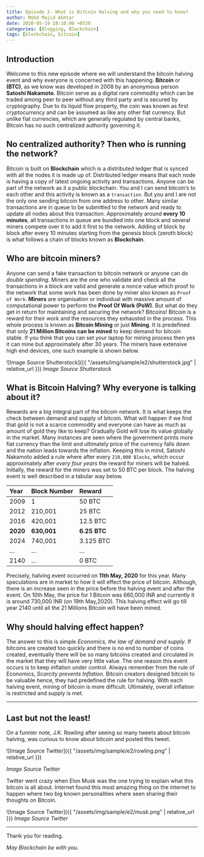 ```yaml
---
title: Episode 2- What is Bitcoin Halving and why you need to know?
author: Mohd Majid Akhtar
date: 2020-05-19 18:10:00 +0530
categories: [Blogging, Blockchain]
tags: [blockchain, bitcoin]
---
```


## Introduction

Welcome to this new episode where we will understand the bitcoin halving event and why everyone is concerned with this happening. **Bitcoin** or **(BTC)**, as we know was developed in 2008 by an anonymous person **Satoshi Nakamoto**. Bitcoin serve as a digital rare commodity which can be traded among peer to peer without any third party and is secured by cryptography. Due to its liquid flow property, the coin was known as first *cryptocurrency* and can be assumed as like any other fiat currency. But unlike fiat currencies, which are generally regulated by central banks, Bitcoin has no such centralized authority governing it. 

## No centralized authority? Then who is running the network?

Bitcoin is built on **Blockchain** which is a distributed ledger that is synced with all the nodes it is made up of. Distributed ledger means that each node is having a copy of latest ongoing activity and transactions. Anyone can be part of the network as it a public blockchain. You and I can send bitcoin’s to each other and this activity is known as a `transaction`. But you and I are not the only one sending bitcoin from one address to other. Many similar transactions are in queue to be submitted to the network and ready to update all nodes about this transaction. Approximately around **every 10 minutes**, all transactions in queue are bundled into one block and several miners compete over it to add it first to the network. Adding of block by block after every 10 minutes starting from the genesis block (zeroth block) is what follows a chain of blocks known as **Blockchain**.

## Who are bitcoin miners?

Anyone can send a fake transaction to bitcoin network or anyone can do *double spending*. Miners are the one who validate and check all the transactions in a block are valid and generate a nonce value which proof to the network that some work has been done by miner also known as `Proof of Work`. **Miners** are organisation or individual with massive amount of computational power to perform the **Proof Of Work (PoW)**. But what do they get in return for maintaining and securing the network? Bitcoins! Bitcoin is a reward for their work and the resources they exhausted in the process. This whole process is known as **Bitcoin Mining** or just **Mining**. It is predefined that only **21 Million Bitcoins can be mined** to keep demand for bitcoin stable. If you think that you can set your laptop for mining process then yes it can mine but approximately after 30 years. The miners have extensive high end devices, one such example is shown below.

![Image Source Shutterstock]({{ "/assets/img/sample/e2/shutterstock.jpg" | relative_url }})
*Image Source Shutterstock*

## What is Bitcoin Halving? Why everyone is talking about it?

Rewards are a big integral part of the bitcoin network. It is what keeps the check between demand and supply of bitcoin. What will happen if we find that gold is not a scarce commodity and everyone can have as much as amount of gold they like to keep? Gradually Gold will lose its value globally in the market. Many instances are seen where the government prints more fiat currency than the limit and ultimately price of the currency falls down and the nation leads towards the inflation. Keeping this in mind, Satoshi Nakamoto added a rule where after every `210,000 Blocks`, which occur approximately after *every four years* the reward for miners will be halved. Initially, the reward for the miners was set to 50 BTC per block. The halving event is well described in a tabular way below.

|Year|Block Number|Reward|
|:---|:---|:---|
|2009|1|50 BTC|
|2012|210,001|25 BTC|
|2016|420,001|12.5 BTC|
|**2020**|**630,001**|**6.25 BTC**|
|2024|740,001|3.125 BTC|
|…|…|…|
|2140|…|0 BTC|

Precisely, halving event occurred on **11th May, 2020** for this year. Many speculations are in market to how it will effect the price of bitcoin. Although, there is an increase seen in the price before the halving event and after the event. On 10th May, the price for 1 Bitcoin was 660,000 INR and currently it is around 730,000 INR (on 19th May,2020). This halving effect will go till year 2140 until all the 21 Millions Bitcoin will have been mined. 

## Why should halving effect happen?

The answer to this is simple *Economics, the law of demand and supply*. If bitcoins are created too quickly and there is no end to number of coins created, eventually there will be so many bitcoins created and circulated in the market that they will have very little value. The one reason this event occurs is to keep inflation under control. Always remember from the rule of Economics, *Scarcity prevents Inflation*. Bitcoin creators designed bitcoin to be valuable hence, they had predefined the rule for halving. With each halving event, mining of bitcoin is more difficult. Ultimately, overall inflation is restricted and supply is met.

***

## Last but not the least!
On a funnier note, J.K. Rowling after seeing so many tweets about bitcoin halving, was curious to know about bitcoin and posted this tweet.

![Image Source Twitter]({{ "/assets/img/sample/e2/rowling.png" | relative_url }})

*Image Source Twitter*

Twitter went crazy when Elon Musk was the one trying to explain what this bitcoin is all about. Internet found this most amazing thing on the internet to happen where two big known personalities where seen sharing their thoughts on Bitcoin. 

![Image Source Twitter]({{ "/assets/img/sample/e2/musk.png" | relative_url }})
*Image Source Twitter*

***

Thank you for reading.

*May Blockchain be with you.*
